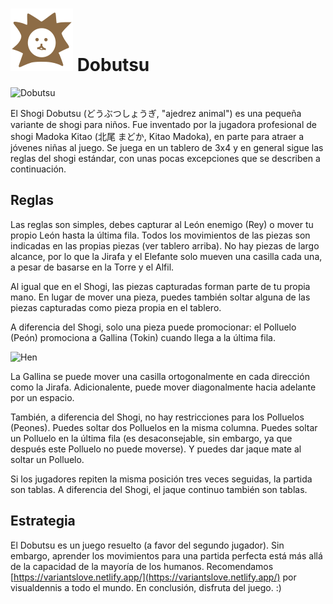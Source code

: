 
# ![Dobutsu Shogi](https://github.com/gbtami/pychess-variants/blob/master/static/icons/Dobutsu.svg) Dobutsu

![Dobutsu](https://github.com/gbtami/pychess-variants/blob/master/static/images/ShogiGuide/Dobutsu.png)

El Shogi Dobutsu (どうぶつしょうぎ, "ajedrez animal") es una pequeña variante de shogi para niños. Fue inventado por la jugadora profesional de shogi Madoka Kitao (北尾 まどか, Kitao Madoka), en parte para atraer a jóvenes niñas al juego. Se juega en un tablero de 3x4 y en general sigue las reglas del shogi estándar, con unas pocas excepciones que se describen a continuación.

## Reglas

Las reglas son simples, debes capturar al León enemigo (Rey) o mover tu propio León hasta la última fila. Todos los movimientos de las piezas son indicadas en las propias piezas (ver tablero arriba). No hay piezas de largo alcance, por lo que la Jirafa y el Elefante solo mueven una casilla cada una, a pesar de basarse en la Torre y el Alfil.

Al igual que en el Shogi, las piezas capturadas forman parte de tu propia mano. En lugar de mover una pieza, puedes también soltar alguna de las piezas capturadas como pieza propia en el tablero.

A diferencia del Shogi, solo una pieza puede promocionar: el Polluelo (Peón) promociona a Gallina (Tokin) cuando llega a la última fila.

![Hen](https://github.com/gbtami/pychess-variants/blob/master/static/images/ShogiGuide/Hen.png)

La Gallina se puede mover una casilla ortogonalmente en cada dirección como la Jirafa. Adicionalente, puede mover diagonalmente hacia adelante por un espacio.

También, a diferencia del Shogi, no hay restricciones para los Polluelos (Peones). Puedes soltar dos Polluelos en la misma columna. Puedes soltar un Polluelo en la última fila (es desaconsejable, sin embargo, ya que después este Polluelo no puede moverse). Y puedes dar jaque mate al soltar un Polluelo.

Si los jugadores repiten la misma posición tres veces seguidas, la partida son tablas. A diferencia del Shogi, el jaque continuo también son tablas.

## Estrategia

El Dobutsu es un juego resuelto (a favor del segundo jugador). Sin embargo, aprender los movimientos para una partida perfecta está más allá de la capacidad de la mayoría de los humanos.
Recomendamos [https://variantslove.netlify.app/](https://variantslove.netlify.app/) por visualdennis a todo el mundo.
En conclusión, disfruta del juego. :)
